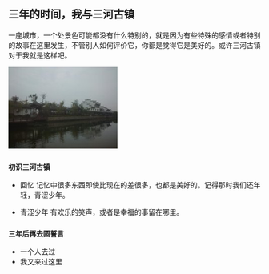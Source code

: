 ##    三年的时间，我与三河古镇
一座城市，一个处景色可能都没有什么特别的，就是因为有些特殊的感情或者特别的故事在这里发生，不管别人如何评价它，你都是觉得它是美好的。或许三河古镇对于我就是这样吧。

![三年前的照片](https://github.com/guohongjun/Book-notes/blob/master/res/%E4%B8%89%E5%B9%B4%E5%89%8D%E7%9A%84%E4%B8%89%E6%B2%B3%E5%8F%A4%E9%95%87.jpg)

### `初识三河古镇`

- 回忆
记忆中很多东西即使比现在的差很多，也都是美好的。记得那时我们还年轻，青涩少年。

- 青涩少年
有欢乐的笑声，或者是幸福的事留在哪里。




















### `三年后再去圆誓言`

- 一个人去过
- 我又来过这里




